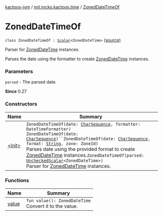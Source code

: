 [kactoos-jvm](../../index.md) / [nnl.rocks.kactoos.time](../index.md) / [ZonedDateTimeOf](.)

# ZonedDateTimeOf

`class ZonedDateTimeOf : `[`Scalar`](../../nnl.rocks.kactoos/-scalar/index.md)`<ZonedDateTime>` [(source)](https://github.com/neonailol/kactoos/blob/master/kactoos-jvm/src/main/kotlin/nnl/rocks/kactoos/time/ZonedDateTimeOf.kt#L18)

Parser for [ZonedDateTime](#) instances.

Parses the date using the formatter to create [ZonedDateTime](#) instances.

### Parameters

`parsed` - The parsed date.

**Since**
0.27

### Constructors

| Name | Summary |
|---|---|
| [&lt;init&gt;](-init-.md) | `ZonedDateTimeOf(date: `[`CharSequence`](https://kotlinlang.org/api/latest/jvm/stdlib/kotlin/-char-sequence/index.html)`, formatter: DateTimeFormatter)`<br>`ZonedDateTimeOf(date: `[`CharSequence`](https://kotlinlang.org/api/latest/jvm/stdlib/kotlin/-char-sequence/index.html)`)``ZonedDateTimeOf(date: `[`CharSequence`](https://kotlinlang.org/api/latest/jvm/stdlib/kotlin/-char-sequence/index.html)`, format: `[`String`](https://kotlinlang.org/api/latest/jvm/stdlib/kotlin/-string/index.html)`, zone: ZoneId)`<br>Parses date using the provided format to create [ZonedDateTime](#) instances.`ZonedDateTimeOf(parsed: `[`UncheckedScalar`](../../nnl.rocks.kactoos.scalar/-unchecked-scalar/index.md)`<ZonedDateTime>)`<br>Parser for [ZonedDateTime](#) instances. |

### Functions

| Name | Summary |
|---|---|
| [value](value.md) | `fun value(): ZonedDateTime`<br>Convert it to the value. |
